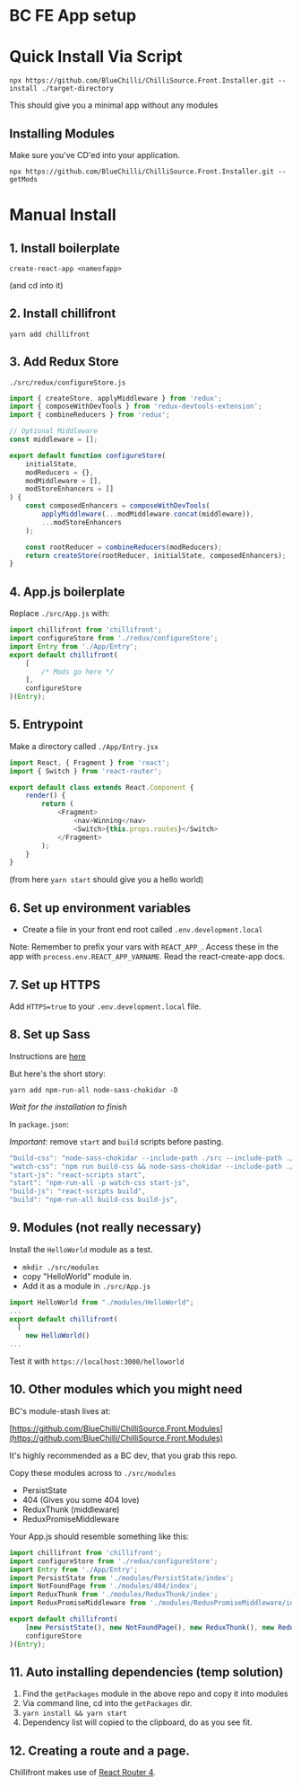 # BC FE App setup

# Quick Install Via Script

`npx https://github.com/BlueChilli/ChilliSource.Front.Installer.git --install ./target-directory`

This should give you a minimal app without any modules

## Installing Modules

Make sure you've CD'ed into your application.

`npx https://github.com/BlueChilli/ChilliSource.Front.Installer.git --getMods`

# Manual Install

## 1. Install boilerplate

`create-react-app <nameofapp>`

(and cd into it)

## 2. Install chillifront

`yarn add chillifront`

## 3. Add Redux Store

`./src/redux/configureStore.js`

```js
import { createStore, applyMiddleware } from 'redux';
import { composeWithDevTools } from 'redux-devtools-extension';
import { combineReducers } from 'redux';

// Optional Middleware
const middleware = [];

export default function configureStore(
	initialState,
	modReducers = {},
	modMiddleware = [],
	modStoreEnhancers = []
) {
	const composedEnhancers = composeWithDevTools(
		applyMiddleware(...modMiddleware.concat(middleware)),
		...modStoreEnhancers
	);

	const rootReducer = combineReducers(modReducers);
	return createStore(rootReducer, initialState, composedEnhancers);
}
```

## 4. App.js boilerplate

Replace `./src/App.js` with:

```js
import chillifront from 'chillifront';
import configureStore from './redux/configureStore';
import Entry from './App/Entry';
export default chillifront(
	[
		/* Mods go here */
	],
	configureStore
)(Entry);
```

## 5. Entrypoint

Make a directory called `./App/Entry.jsx`

```js
import React, { Fragment } from 'react';
import { Switch } from 'react-router';

export default class extends React.Component {
	render() {
		return (
			<Fragment>
				<nav>Winning</nav>
				<Switch>{this.props.routes}</Switch>
			</Fragment>
		);
	}
}
```

(from here `yarn start` should give you a hello world)

## 6. Set up environment variables

- Create a file in your front end root called `.env.development.local`

Note: Remember to prefix your vars with `REACT_APP_`. Access these in the app with `process.env.REACT_APP_VARNAME`. Read the react-create-app docs.

## 7. Set up HTTPS

Add `HTTPS=true` to your `.env.development.local` file.

## 8. Set up Sass

Instructions are [here](https://github.com/facebookincubator/create-react-app/blob/master/packages/react-scripts/template/README.md#adding-a-css-preprocessor-sass-less-etc)

But here's the short story:

```ssh
yarn add npm-run-all node-sass-chokidar -D
```

_Wait for the installation to finish_

In `package.json`:

_Important_: remove `start` and `build` scripts before pasting.

```js
"build-css": "node-sass-chokidar --include-path ./src --include-path ./node_modules src/ -o src/",
"watch-css": "npm run build-css && node-sass-chokidar --include-path ./src --include-path ./node_modules src/ -o src/ --watch --recursive",
"start-js": "react-scripts start",
"start": "npm-run-all -p watch-css start-js",
"build-js": "react-scripts build",
"build": "npm-run-all build-css build-js",
```

## 9. Modules (not really necessary)

Install the `HelloWorld` module as a test.

- `mkdir ./src/modules`
- copy "HelloWorld" module in.
- Add it as a module in `./src/App.js`

```js
import HelloWorld from "./modules/HelloWorld";
...
export default chillifront(
  [
    new HelloWorld()
...
```

Test it with `https://localhost:3000/helloworld`

## 10. Other modules which you might need

BC's module-stash lives at:

[https://github.com/BlueChilli/ChilliSource.Front.Modules](https://github.com/BlueChilli/ChilliSource.Front.Modules)

It's highly recommended as a BC dev, that you grab this repo.

Copy these modules across to `./src/modules`

- PersistState
- 404 (Gives you some 404 love)
- ReduxThunk (middleware)
- ReduxPromiseMiddleware

Your App.js should resemble something like this:

```js
import chillifront from 'chillifront';
import configureStore from './redux/configureStore';
import Entry from './App/Entry';
import PersistState from './modules/PersistState/index';
import NotFoundPage from './modules/404/index';
import ReduxThunk from './modules/ReduxThunk/index';
import ReduxPromiseMiddleware from './modules/ReduxPromiseMiddleware/index';

export default chillifront(
	[new PersistState(), new NotFoundPage(), new ReduxThunk(), new ReduxPromiseMiddleware()],
	configureStore
)(Entry);
```

## 11. Auto installing dependencies (temp solution)

1. Find the `getPackages` module in the above repo and copy it into modules
2. Via command line, cd into the `getPackages` dir.
3. `yarn install && yarn start`
4. Dependency list will copied to the clipboard, do as you see fit.

## 12. Creating a route and a page.

Chillifront makes use of [React Router 4](https://reacttraining.com/react-router/).
